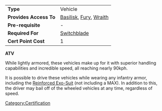 |                        |                                                                                          |
| ---------------------- | ---------------------------------------------------------------------------------------- |
| **Type**               | Vehicle                                                                                  |
| **Provides Access To** | [Basilisk](/Basilisk "wikilink"), [Fury](/Fury "wikilink"), [Wraith](/Wraith "wikilink") |
| **Pre-requisite**      | \-                                                                                       |
| **Required For**       | [Switchblade](/Switchblade "wikilink")                                                   |
| **Cert Point Cost**    | 1                                                                                        |

**ATV**

While lightly armored, these vehicles make up for it with superior
handling capabilities and incredible speed, all reaching nearly 90kph.

It is possible to drive these vehicles while wearing any infantry armor,
including the [Reinforced Exo-Suit](/Reinforced_Exo-Suit "wikilink") (not
including a MAX). In addition to this, the driver may bail off of the
wheeled vehicles at any time, regardless of speed.

[Category:Certification](/Category:Certification "wikilink")
